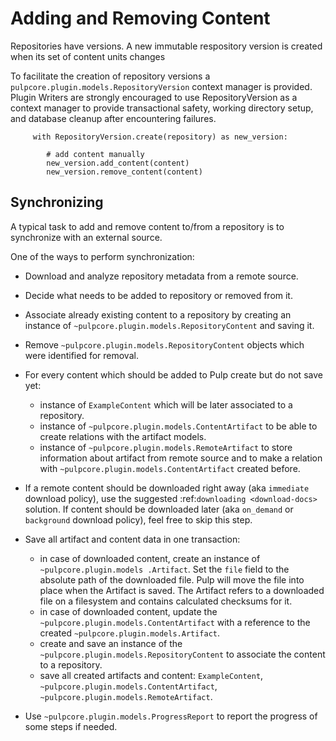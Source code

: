 Adding and Removing Content
===========================

Repositories have versions. A new immutable respository version is created when its set of content
units changes

To facilitate the creation of repository versions a
`pulpcore.plugin.models.RepositoryVersion` context manager is provided. Plugin Writers are
strongly encouraged to use RepositoryVersion as a context manager to provide transactional safety,
working directory setup, and database cleanup after encountering failures.

```
     with RepositoryVersion.create(repository) as new_version:

        # add content manually
        new_version.add_content(content)
        new_version.remove_content(content)
```

Synchronizing
-------------

A typical task to add and remove content to/from a repository is to synchronize with an external
source.

One of the ways to perform synchronization:

* Download and analyze repository metadata from a remote source.
* Decide what needs to be added to repository or removed from it.
* Associate already existing content to a repository by creating an instance of
  `~pulpcore.plugin.models.RepositoryContent` and saving it.
* Remove `~pulpcore.plugin.models.RepositoryContent` objects which were identified for
  removal.
* For every content which should be added to Pulp create but do not save yet:

  * instance of ``ExampleContent`` which will be later associated to a repository.
  * instance of `~pulpcore.plugin.models.ContentArtifact` to be able to create relations with
    the artifact models.
  * instance of `~pulpcore.plugin.models.RemoteArtifact` to store information about artifact
    from remote source and to make a relation with `~pulpcore.plugin.models.ContentArtifact`
    created before.

* If a remote content should be downloaded right away (aka ``immediate`` download policy), use
  the suggested  :ref:`downloading <download-docs>` solution. If content should be downloaded
  later (aka ``on_demand`` or ``background`` download policy), feel free to skip this step.
* Save all artifact and content data in one transaction:

  * in case of downloaded content, create an instance of
    `~pulpcore.plugin.models .Artifact`. Set the `file` field to the
    absolute path of the downloaded file. Pulp will move the file into place
    when the Artifact is saved. The Artifact refers to a downloaded file on a
    filesystem and contains calculated checksums for it.
  * in case of downloaded content, update the `~pulpcore.plugin.models.ContentArtifact` with
    a reference to the created `~pulpcore.plugin.models.Artifact`.
  * create and save an instance of the `~pulpcore.plugin.models.RepositoryContent` to
    associate the content to a repository.
  * save all created artifacts and content: ``ExampleContent``,
    `~pulpcore.plugin.models.ContentArtifact`,
    `~pulpcore.plugin.models.RemoteArtifact`.

* Use `~pulpcore.plugin.models.ProgressReport` to report the progress of some steps if needed.
